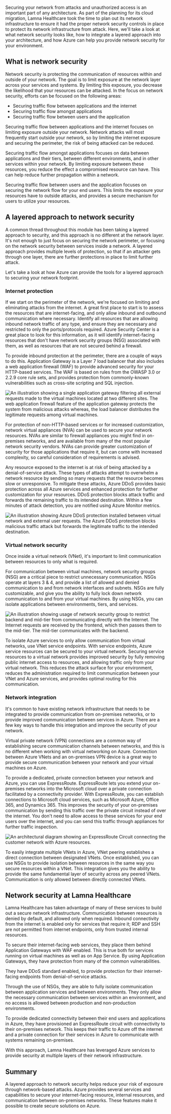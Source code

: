Securing your network from attacks and unauthorized access is an important part of any architecture. As part of the planning for its cloud migration, Lamna Healthcare took the time to plan out its network infrastructure to ensure it had the proper network security controls in place to protect its network infrastructure from attack. Here, we'll take a look at what network security looks like, how to integrate a layered approach into your architecture, and how Azure can help you provide network security for your environment.

## What is network security

Network security is protecting the communication of resources within and outside of your network. The goal is to limit exposure at the network layer across your services and systems. By limiting this exposure, you decrease the likelihood that your resources can be attacked. In the focus on network security, efforts can be focused on the following areas:

- Securing traffic flow between applications and the internet
- Securing traffic flow amongst applications
- Securing traffic flow between users and the application

Securing traffic flow between applications and the internet focuses on limiting exposure outside your network. Network attacks will most frequently start outside your network, so by limiting the internet exposure and securing the perimeter, the risk of being attacked can be reduced.

Securing traffic flow amongst applications focuses on  data between applications and their tiers, between different environments, and in other services within your network. By limiting exposure between these resources, you reduce the effect a compromised resource can have. This can help reduce further propagation within a network.

Securing traffic flow between users and the application focuses on securing the network flow for your end users. This limits the exposure your resources have to outside attacks, and provides a secure mechanism for users to utilize your resources. 

## A layered approach to network security

A common thread throughout this module has been taking a layered approach to security, and this approach is no different at the network layer. It's not enough to just focus on securing the network perimeter, or focusing on the network security between services inside a network. A layered approach provides multiple levels of protection, so that if an attacker gets through one layer, there are further protections in place to limit further attack.

Let's take a look at how Azure can provide the tools for a layered approach to securing your network footprint.

### Internet protection

If we start on the perimeter of the network, we're focused on limiting and eliminating attacks from the internet. A great first place to start is to assess the resources that are internet-facing, and only allow inbound and outbound communication where necessary. Identify all resources that are allowing inbound network traffic of any type, and ensure they are necessary and restricted to only the ports/protocols required. Azure Security Center is a great place to look for this information, as it will identify internet-facing resources that don't have network security groups (NSG) associated with them, as well as resources that are not secured behind a firewall.

To provide inbound protection at the perimeter, there are a couple of ways to do this. Application Gateway is a Layer 7 load balancer that also includes a web application firewall (WAF) to provide advanced security for your HTTP-based services. The WAF is based on rules from the OWASP 3.0 or 2.2.9 core rule sets, and provides protection from commonly-known vulnerabilities such as cross-site scripting and SQL injection.

![An illustration showing a single application gateway filtering all external requests made to the virtual machines located at two different sites. The web application firewall feature of the application gateway protects the system from malicious attacks whereas, the load balancer distributes the legitimate requests among virtual machines.](../media/appgw-waf.png)

For protection of non-HTTP-based services or for increased customization, network virtual appliances (NVA) can be used to secure your network resources. NVAs are similar to firewall appliances you might find in on-premises networks, and are available from many of the most popular network security vendors. NVAs can provide greater customization of security for those applications that require it, but can come with increased complexity, so careful consideration of requirements is advised.

Any resource exposed to the internet is at risk of being attacked by a denial-of-service attack. These types of attacks attempt to overwhelm a network resource by sending so many requests that the resource becomes slow or unresponsive. To mitigate these attacks, Azure DDoS provides basic protection across all Azure services and enhanced protection for further customization for your resources. DDoS protection blocks attack traffic and forwards the remaining traffic to its intended destination. Within a few minutes of attack detection, you are notified using Azure Monitor metrics.

![An illustration showing Azure DDoS protection installed between virtual network and external user requests. The Azure DDoS protection blocks malicious traffic attack but forwards the legitimate traffic to the intended destination.](../media/ddos.png)

### Virtual network security

Once inside a virtual network (VNet), it's important to limit communication between resources to only what is required.

For communication between virtual machines, network security groups (NSG) are a critical piece to restrict unnecessary communication. NSGs operate at layers 3 & 4, and provide a list of allowed and denied communication to and from network interfaces and subnets. NSGs are fully customizable, and give you the ability to fully lock down network communication to and from your virtual machines. By using NSGs, you can isolate applications between environments, tiers, and services.

![An illustration showing usage of network security group to restrict backend and mid-tier from communicating directly with the Internet. The Internet requests are received by the frontend, which then passes them to the mid-tier. The mid-tier communicates with the backend. ](../media/azure-network-security.png)

To isolate Azure services to only allow communication from virtual networks, use VNet service endpoints. With service endpoints, Azure service resources can be secured to your virtual network. Securing service resources to a virtual network provides improved security by fully removing public internet access to resources, and allowing traffic only from your virtual network. This reduces the attack surface for your environment, reduces the administration required to limit communication between your VNet and Azure services, and provides optimal routing for this communication.

### Network integration

It's common to have existing network infrastructure that needs to be integrated to provide communication from on-premises networks, or to provide improved communication between services in Azure. There are a few key ways to handle this integration and improve the security of your network.

Virtual private network (VPN) connections are a common way of establishing secure communication channels between networks, and this is no different when working with virtual networking on Azure. Connection between Azure VNets and an on-premises VPN device is a great way to provide secure communication between your network and your virtual machines on Azure.

To provide a dedicated, private connection between your network and Azure, you can use ExpressRoute. ExpressRoute lets you extend your on-premises networks into the Microsoft cloud over a private connection facilitated by a connectivity provider. With ExpressRoute, you can establish connections to Microsoft cloud services, such as Microsoft Azure, Office 365, and Dynamics 365. This improves the security of your on-premises communication by sending this traffic over the private circuit instead of over the internet. You don't need to allow access to these services for your end users over the internet, and you can send this traffic through appliances for further traffic inspection.

![An architectural diagram showing an ExpressRoute Circuit connecting the customer network with Azure resources.](../media/expressroute-connection-overview.png)

To easily integrate multiple VNets in Azure, VNet peering establishes a direct connection between designated VNets. Once established, you can use NSGs to provide isolation between resources in the same way you secure resources within a VNet. This integration gives you the ability to provide the same fundamental layer of security across any peered VNets. Communication is only allowed between directly connected VNets.

## Network security at Lamna Healthcare

Lamna Healthcare has taken advantage of many of these services to build out a secure network infrastructure. Communication between resources is denied by default, and allowed only when required. Inbound connectivity from the internet is enabled only for services that require it; RDP and SSH are not permitted from internet endpoints, only from trusted internal resources.

To secure their internet-facing web services, they place them behind Application Gateways with WAF enabled. This is true both for services running on virtual machines as well as on App Service. By using Application Gateways, they have protection from many of the common vulnerabilities.

They have DDoS standard enabled, to provide protection for their internet-facing endpoints from denial-of-service attacks.

Through the use of NSGs, they are able to fully isolate communication between application services and between environments. They only allow the necessary communication between services within an environment, and no access is allowed between production and non-production environments.

To provide dedicated connectivity between their end users and applications in Azure, they have provisioned an ExpressRoute circuit with connectivity to their on-premises network. This keeps their traffic to Azure off the internet and a private connection for their services in Azure to communicate with systems remaining on-premises.

With this approach, Lamna Healthcare has leveraged Azure services to provide security at multiple layers of their network infrastructure.

## Summary

A layered approach to network security helps reduce your risk of exposure through network-based attacks. Azure provides several services and capabilities to secure your internet-facing resource, internal resources, and communication between on-premises networks. These features make it possible to create secure solutions on Azure.